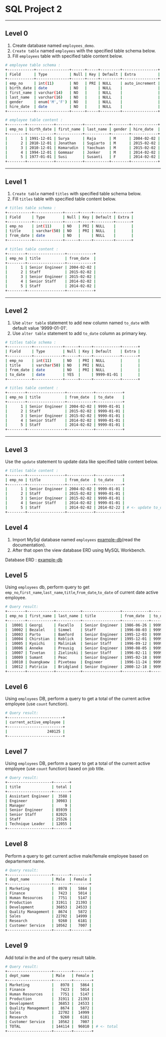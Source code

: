 # SQL Project 2

---

## Level 0

1. Create database named `employees_demo`.
1. `Create table` named `employees` with the specified table schema below.
1. Fill `employees` table with specified table content below.


```sh
# employee table schema :
+------------+---------------+------+-----+---------+----------------+
| Field      | Type          | Null | Key | Default | Extra          |
+------------+---------------+------+-----+---------+----------------+
| emp_no     | int(11)       | NO   | PRI | NULL    | auto_increment |
| birth_date | date          | NO   |     | NULL    |                |
| first_name | varchar(14)   | NO   |     | NULL    |                |
| last_name  | varchar(16)   | NO   |     | NULL    |                |
| gender     | enum('M','F') | NO   |     | NULL    |                |
| hire_date  | date          | NO   |     | NULL    |                |
+------------+---------------+------+-----+---------+----------------+

# employee table content :
+--------+------------+------------+-----------+--------+------------+
| emp_no | birth_date | first_name | last_name | gender | hire_date  |
+--------+------------+------------+-----------+--------+------------+
|      1 | 1991-12-01 | Surya      | Raja      | M      | 2004-02-02 |
|      2 | 2010-12-01 | Jonathan   | Sugiarto  | M      | 2015-02-02 |
|      3 | 2010-12-01 | Komarudin  | Yaochuan  | M      | 2015-02-02 |
|      4 | 1994-12-01 | Gommaar    | Jonker    | M      | 2014-02-02 |
|      5 | 1977-01-01 | Susi       | Susanti   | F      | 2014-02-02 |
+--------+------------+------------+-----------+--------+------------+
```

---

## Level 1

1. `Create table` named `titles` with specified table schema below.
1. Fill `titles` table with specified table content below.

```sh
# titles table schema :
+-----------+-------------+------+-----+---------+-------+
| Field     | Type        | Null | Key | Default | Extra |
+-----------+-------------+------+-----+---------+-------+
| emp_no    | int(11)     | NO   | PRI | NULL    |       |
| title     | varchar(50) | NO   | PRI | NULL    |       |
| from_date | date        | NO   |     | NULL    |       |
+-----------+-------------+------+-----+---------+-------+

# titles table content :
+--------+-----------------+------------+
| emp_no | title           | from_date  |
+--------+-----------------+------------+
|      1 | Senior Engineer | 2004-02-02 |
|      2 | Staff           | 2015-02-02 |
|      3 | Senior Engineer | 2015-02-02 |
|      4 | Senior Staff    | 2014-02-02 |
|      5 | Staff           | 2014-02-02 |
+--------+-----------------+------------+
```

---

## Level 2

1. Use `alter table` statement to add new column named `to_date` with default value '9999-01-01'.
1. Use `alter table` statement to add `to_date` column as primary key.


```sh
# titles table schema :
+-----------+-------------+------+-----+------------+-------+
| Field     | Type        | Null | Key | Default    | Extra |
+-----------+-------------+------+-----+------------+-------+
| emp_no    | int(11)     | NO   | PRI | NULL       |       |
| title     | varchar(50) | NO   | PRI | NULL       |       |
| from_date | date        | NO   | PRI | NULL       |       |
| to_date   | date        | YES  |     | 9999-01-01 |       |
+-----------+-------------+------+-----+------------+-------+

# titles table content :
+--------+-----------------+------------+------------+
| emp_no | title           | from_date  | to_date    |
+--------+-----------------+------------+------------+
|      1 | Senior Engineer | 2004-02-02 | 9999-01-01 |
|      2 | Staff           | 2015-02-02 | 9999-01-01 |
|      3 | Senior Engineer | 2015-02-02 | 9999-01-01 |
|      4 | Senior Staff    | 2014-02-02 | 9999-01-01 |
|      5 | Staff           | 2014-02-02 | 9999-01-01 |
+--------+-----------------+------------+------------+
```

---

## Level 3

Use the `update` statement to update data like specified table content below.

```sh
# titles table content :
+--------+-----------------+------------+------------+
| emp_no | title           | from_date  | to_date    |
+--------+-----------------+------------+------------+
|      1 | Senior Engineer | 2004-02-02 | 9999-01-01 |
|      2 | Staff           | 2015-02-02 | 9999-01-01 |
|      3 | Senior Engineer | 2015-02-02 | 9999-01-01 |
|      4 | Senior Staff    | 2014-02-02 | 9999-01-01 |
|      5 | Staff           | 2014-02-02 | 2014-02-22 | # <- update to_date where emp_no = 5
+--------+-----------------+------------+------------+
```

## Level 4

1. Import MySql database named `employees` [example-db](https://github.com/datacharmer/test_db)(read the documentation).
2. After that open the view database ERD using MySQL Workbench.

Database ERD :
[example-db](./images/sql-project-1-level-4.png)


## Level 5

Using `employees` db, perform query to get `emp_no`,`first_name`,`last_name`,`title`,`from_date`,`to_date` of current date active employee.

```sh
# Query result:
+--------+------------+-----------+-----------------+------------+------------+
| emp_no | first_name | last_name | title           | from_date  | to_date    |
+--------+------------+-----------+-----------------+------------+------------+
|  10001 | Georgi     | Facello   | Senior Engineer | 1986-06-26 | 9999-01-01 |
|  10002 | Bezalel    | Simmel    | Staff           | 1996-08-03 | 9999-01-01 |
|  10003 | Parto      | Bamford   | Senior Engineer | 1995-12-03 | 9999-01-01 |
|  10004 | Chirstian  | Koblick   | Senior Engineer | 1995-12-01 | 9999-01-01 |
|  10005 | Kyoichi    | Maliniak  | Senior Staff    | 1996-09-12 | 9999-01-01 |
|  10006 | Anneke     | Preusig   | Senior Engineer | 1990-08-05 | 9999-01-01 |
|  10007 | Tzvetan    | Zielinski | Senior Staff    | 1996-02-11 | 9999-01-01 |
|  10009 | Sumant     | Peac      | Senior Engineer | 1995-02-18 | 9999-01-01 |
|  10010 | Duangkaew  | Piveteau  | Engineer        | 1996-11-24 | 9999-01-01 |
|  10012 | Patricio   | Bridgland | Senior Engineer | 2000-12-18 | 9999-01-01 |
+--------+------------+-----------+-----------------+------------+------------+
```

## Level 6

Using `employees` DB, perform a query to get a total of the current active employee (use `count` function).

```sh
# Query result:
+-------------------------+
| current_active_employee |
+-------------------------+
|                  240125 |
+-------------------------+
```

## Level 7

Using `employees` DB, perform a query to get a total of the current active employee (use `count` function) based on job title.

```sh
# Query result:
+--------------------+-------+
| title              | total |
+--------------------+-------+
| Assistant Engineer |  3588 |
| Engineer           | 30983 |
| Manager            |     9 |
| Senior Engineer    | 85939 |
| Senior Staff       | 82025 |
| Staff              | 25526 |
| Technique Leader   | 12055 |
+--------------------+-------+
```


## Level 8

Perform a query to get current active male/female employee based on departement name.

```sh
# Query result:
+--------------------+-------+--------+
| dept_name          | Male  | Female |
+--------------------+-------+--------+
| Marketing          |  8978 |   5864 |
| Finance            |  7423 |   5014 |
| Human Resources    |  7751 |   5147 |
| Production         | 31911 |  21393 |
| Development        | 36853 |  24533 |
| Quality Management |  8674 |   5872 |
| Sales              | 22702 |  14999 |
| Research           |  9260 |   6181 |
| Customer Service   | 10562 |   7007 |
+--------------------+-------+--------+
```


## Level 9

Add total in the and of the query result table.

```sh
# Query result:
+--------------------+--------+--------+
| dept_name          | Male   | Female |
+--------------------+--------+--------+
| Marketing          |   8978 |   5864 |
| Finance            |   7423 |   5014 |
| Human Resources    |   7751 |   5147 |
| Production         |  31911 |  21393 |
| Development        |  36853 |  24533 |
| Quality Management |   8674 |   5872 |
| Sales              |  22702 |  14999 |
| Research           |   9260 |   6181 |
| Customer Service   |  10562 |   7007 |
| TOTAL              | 144114 |  96010 | # <- total
+--------------------+--------+--------+
```




